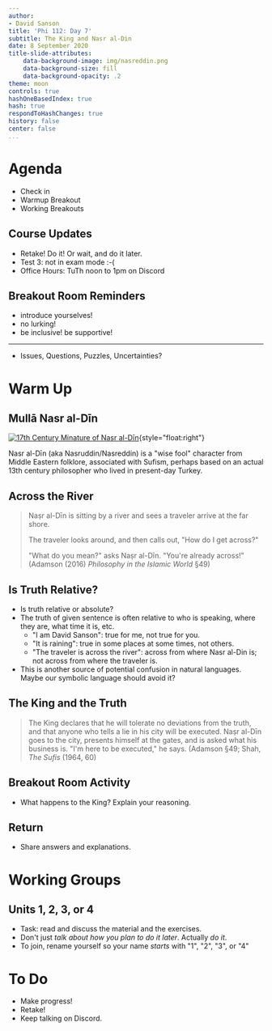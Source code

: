 ```yaml
---
author:
- David Sanson
title: 'Phi 112: Day 7'
subtitle: The King and Nasr al-Din
date: 8 September 2020
title-slide-attributes:
    data-background-image: img/nasreddin.png
    data-background-size: fill
    data-background-opacity: .2
theme: moon
controls: true
hashOneBasedIndex: true
hash: true
respondToHashChanges: true
history: false
center: false
...
```



# Agenda

-   Check in
-   Warmup Breakout
-   Working Breakouts

## Course Updates

-   Retake! Do it! Or wait, and do it later.
-   Test 3: not in exam mode :-(
-   Office Hours: TuTh noon to 1pm on Discord

## Breakout Room Reminders

-   introduce yourselves!
-   no lurking! 
-   be inclusive! be supportive!

------

-   Issues, Questions, Puzzles, Uncertainties?

# Warm Up

## Mullā Nasr al-Dīn

[![17th Century Minature of Nasr
al-Dīn](img/nasreddin.png)](https://commons.wikimedia.org/wiki/File:Nasreddin_(17th-century_miniature).jpg){style="float:right"}

Nasr al-Dīn (aka Nasruddin/Nasreddin) is a "wise fool" character from Middle
Eastern folklore, associated with Sufism, perhaps based on an actual 13th
century philosopher who lived in present-day Turkey.

## Across the River

> Naṣr al-Dīn is sitting by a river and sees a traveler arrive at the far
> shore.
>
> The traveler looks around, and then calls out, "How do I get across?"
>
> "What do you mean?" asks Naṣr al-Dīn. "You're already across!" (Adamson
> (2016) *Philosophy in the Islamic World* §49)

## Is Truth Relative?

-   Is truth relative or absolute?
-   The truth of given sentence is often relative to who is speaking, where
    they are, what time it is, etc.
    -   "I am David Sanson": true for me, not true for you.
    -   "It is raining": true in some places at some times, not others.
    -   "The traveler is across the river": across from where Nasr al-Din is;
        not across from where the traveler is.
-   This is another source of potential confusion in natural languages. Maybe
    our symbolic language should avoid it?

## The King and the Truth

> The King declares that he will tolerate no deviations from the truth, and
> that anyone who tells a lie in his city will be executed. Naṣr al-Dīn goes
> to the city, presents himself at the gates, and is asked what his business
> is. "I'm here to be executed," he says. (Adamson §49; Shah, *The Sufis*
> (1964, 60)

## Breakout Room Activity

-   What happens to the King? Explain your reasoning.

## Return

-   Share answers and explanations.

# Working Groups

## Units 1, 2, 3, or 4

-   Task: read and discuss the material and the exercises.
-   Don't just *talk about how you plan to do it later*. Actually *do it*.
-   To join, rename yourself so your name *starts* with "1", "2", "3", or "4"

# To Do 

-   Make progress!
-   Retake!
-   Keep talking on Discord.
